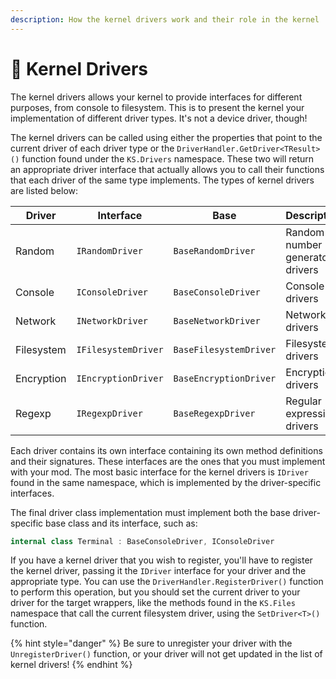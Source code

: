 ```yaml
---
description: How the kernel drivers work and their role in the kernel
---
```


# 🔌 Kernel Drivers

The kernel drivers allows your kernel to provide interfaces for different purposes, from console to filesystem. This is to present the kernel your implementation of different driver types. It's not a device driver, though!

The kernel drivers can be called using either the properties that point to the current driver of each driver type or the `DriverHandler.GetDriver<TResult>()` function found under the `KS.Drivers` namespace. These two will return an appropriate driver interface that actually allows you to call their functions that each driver of the same type implements. The types of kernel drivers are listed below:

| Driver     | Interface           | Base                   | Description                     |
| ---------- | ------------------- | ---------------------- | ------------------------------- |
| Random     | `IRandomDriver`     | `BaseRandomDriver`     | Random number generator drivers |
| Console    | `IConsoleDriver`    | `BaseConsoleDriver`    | Console drivers                 |
| Network    | `INetworkDriver`    | `BaseNetworkDriver`    | Network drivers                 |
| Filesystem | `IFilesystemDriver` | `BaseFilesystemDriver` | Filesystem drivers              |
| Encryption | `IEncryptionDriver` | `BaseEncryptionDriver` | Encryption drivers              |
| Regexp     | `IRegexpDriver`     | `BaseRegexpDriver`     | Regular expression drivers      |

Each driver contains its own interface containing its own method definitions and their signatures. These interfaces are the ones that you must implement with your mod. The most basic interface for the kernel drivers is `IDriver` found in the same namespace, which is implemented by the driver-specific interfaces.

The final driver class implementation must implement both the base driver-specific base class and its interface, such as:

```csharp
internal class Terminal : BaseConsoleDriver, IConsoleDriver
```

If you have a kernel driver that you wish to register, you'll have to register the kernel driver, passing it the `IDriver` interface for your driver and the appropriate type. You can use the `DriverHandler.RegisterDriver()` function to perform this operation, but you should set the current driver to your driver for the target wrappers, like the methods found in the `KS.Files` namespace that call the current filesystem driver, using the `SetDriver<T>()` function.

{% hint style="danger" %}
Be sure to unregister your driver with the `UnregisterDriver()` function, or your driver will not get updated in the list of kernel drivers!
{% endhint %}
